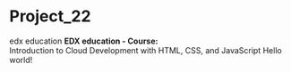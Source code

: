 # Project_22
edx education
**EDX education - Course:**<br>Introduction to Cloud Development with HTML, CSS, and JavaScript
Hello world!
